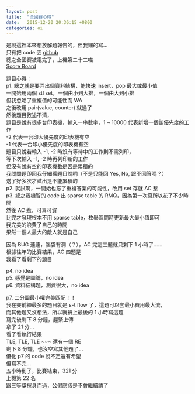 ```yaml
---
layout: post
title:  "全國賽心得"
date:   2015-12-20 20:36:15 +0800
categories: oi
---
```

是說這裡本來想放解題報告的，但我懶的寫...  
只有把 code 丟 [github](https://github.com/prprprpony/oj)  
總之全國賽被電完了，上機第二十二喵  
[Score Board](http://ranklist.ioi.cs.nctu.edu.tw/Ranking.html)  

題目心得：  
p1. 總之就是要弄出個資料結構，能快速 insert，pop 最大或最小值  
一開始用兩個 stl set，一個由小到大排，一個由大到小排  
但我忽略了重複值的可能性而 WA  
之後改用 pair(value, counter) 就過了  
然後題目敘述不清，  
題目是說有很多台印表機，輸入一串數字，1 ~ 10000 代表新增一個該優先度的工作  
-2 代表一台印大優先度的印表機有空  
-1 代表一台印小優先度的印表機有空  
題目只說若輸入 -1, -2 時沒有等待中的工作則不需列印，  
等下次輸入 -1, -2 時再列印新的工作  
但沒有說有空的印表機數是否是累積的  
我問問題卻回我仔細看題目說明（不是只能回 Yes, No, 跟不回答嗎？）  
送了好多次才試出是不能累積的  
p2. 就試啊，一開始也忘了重複答案的可能性，改用 set 存就 AC 惹  
p3. 總之我機智的 code 出 sparse table 的 RMQ，因為第一次寫所以花了不少時間  
然後 AC 惹，可喜可賀  
比完才發現根本不用 sparse table，枚舉區間時更新最大最小值即可  
我完美的浪費了自己的時間  
果然一個人最大的敵人就是自己  

因為 BUG 連連，腦袋有洞（？），AC 完這三題就只剩下 1 小時了......  
根據往年的比賽結果，AC 四題是  
我看了看剩下的題目  

p4. no idea  
p5. 感覺是圖論，no idea  
p6. 資料結構題，測資很大，no idea  

p7. 二分圖最小權完美匹配！！  
我在賽前練最多的題目就是 s-t flow 了，這題可以套最小費用最大流，  
而其他題又沒想法，所以就拚上最後的 1 小時寫這題  
寫完後剩下 8 分鐘，趕緊上傳  
拿了 21 分...  
看了看執行結果  
TLE, TLE, TLE ~~~ 還有一個 RE  
剩下 8 分鐘，也沒空寫其他題了...  
優化 p7 的 code 說不定還有希望  
但寫不完...  
五小時到了，比賽結束，321 分  
上機第 22 名  
跟三等獎擦身而過，公假應該是不會繼續請了  
